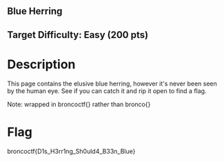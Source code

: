 ## Blue Herring

## Target Difficulty: Easy (200 pts)

# Description

This page contains the elusive blue herring, however it's never been seen by the human eye. See if you can catch it and rip it open to find a flag.

Note: wrapped in broncoctf{} rather than bronco{}

# Flag

broncoctf{D1s_H3rr1ng_Sh0uld4_B33n_Blue}